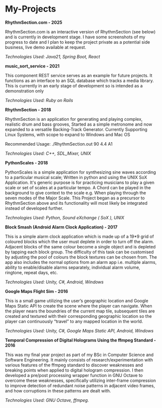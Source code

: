 # My-Projects

**RhythmSection.com - 2025**

RhythmSection.com is an interactive version of RhythmSection (see below) and is currently in development stage. I have some screenshots of my progress to date and I plan to keep the project private as a potential side business, live demo available at request.

*Technologies Used: Java21, Spring Boot, React*


**music_sort_service - 2021**

This component REST service serves as an example for future projects. It functions as an interface to an SQL database which tracks a media library. This is currently in an early stage of development so is intended as a demonstration only

*Technologies Used: Ruby on Rails*


**RhythmSection - 2018**

RhythmSection is an application for generating and playing complex, realistic drum and bass grooves, Started as a simple metronome and now expanded to a versatile Backing-Track Generator. Currently Supporting Linux Systems, with scope to expand to Windows and Mac OS

Recommended Usage: ./RhythmSection.out 90 4.4 A1

*Technologies Used: C++, SDL_Mixer, UNIX*


**PythonScales - 2018**

PythonScales is a simple application for synthesizing sine waves according to a particular musical scale; Written in python and using the UNIX SoX Application.
It's generic purpose is for practicing musicians to play a given scale or set of scales at a particular tempo. A Chord can be played in the background to give context to the scale e.g. When playing through the seven modes of the Major Scale.
This Project began as a precursor to RhythmSection above and its functionality will most likely be integrated instead of developed further.

*Technologies Used: Python, Sound eXchange ( SoX ), UNIX*


**Block Smash (Android Alarm Clock Application) - 2017**

This is a simple alarm clock application which is made up of a 19*9 grid of coloured blocks which the user must deplete in order to turn off the alarm. Adjacent blocks of the same colour become a single object and is depleted by tapping each block group. The difficulty of this task can be customised by adjusting the pool of colours the block textures can be chosen from. The app also includes the normal options from an alarm app i.e. multiple alarms, ability to enable/disable alarms separately, individual alarm volume, ringtone, repeat days, etc.

*Technologies Used: Unity, C#, Android, Windows*


**Google Maps Flight Sim - 2016**

This is a small game utilizing the user’s geographic location and Google Maps Static API to create the scene where the player can navigate. When the player nears the boundries of the current map tile, subsequent tiles are created and textured with their corresponding geographic location so the player can continuously “travel” to any mapped location in the world.

*Technologies Used: Unity, C#, Google Maps Static API, Android, Windows*


**Temporal Compression of Digital Holograms Using the ffmpeg Standard - 2016**

This was my final year project as part of my BSc in Computer Science and Software Engineering. It mainly consists of research/experimentation with various features of the ffmpeg standard to discover weaknesses and breaking points when applied to digital hologram compression. I then developed a pre/post processing wrapper function in GNU Octave to overcome these weaknesses, specifically utilizing inter-frame compression to improve detection of redundant noise patterns in adjacent video frames, and how corruptions in these patterns are dealt with.
 
*Technologies Used: GNU Octave, ffmpeg.*
